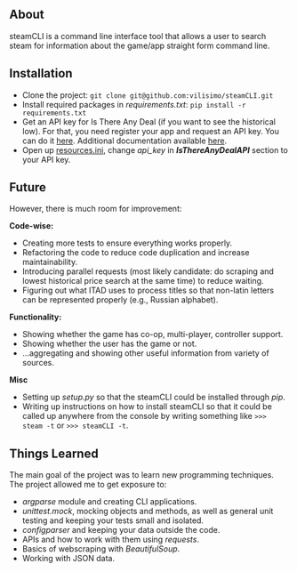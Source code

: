 ## About
steamCLI is a command line interface tool that allows a user to search steam 
for information about the game/app straight form command line. 

## Installation
- Clone the project: `git clone git@github.com:vilisimo/steamCLI.git`
- Install required packages in _requirements.txt_: `pip install -r 
requirements.txt`
- Get an API key for Is There Any Deal (if you want to see the historical 
low). For that, you need register your app and request an API key. You can do
 it [here](https://isthereanydeal.com/apps/new/). Additional documentation 
 available [here](http://docs.itad.apiary.io/#introduction/your-apps).
- Open up [resources.ini](../../tree/master/steamCLI/resources.ini), change 
  _api_key_ in **_IsThereAnyDealAPI_** section to your API key. 
 
## Future
However, there is much room for improvement:

**Code-wise:**
 - Creating more tests to ensure everything works properly.
 - Refactoring the code to reduce code duplication and increase maintainability.
 - Introducing parallel requests (most likely candidate: do scraping and 
 lowest historical price search at the same time) to reduce waiting.
 - Figuring out what ITAD uses to process titles so that non-latin letters 
 can be represented properly (e.g., Russian alphabet).

**Functionality:**
 - Showing whether the game has co-op, multi-player, controller support.
 - Showing whether the user has the game or not.
 - ...aggregating and showing other useful information from variety of sources.
 
**Misc**
 - Setting up _setup.py_ so that the steamCLI could be installed through _pip_.
 - Writing up instructions on how to install steamCLI so that it could be 
 called up anywhere from the console by writing something like `>>> steam -t`
  or `>>> steamCLI -t`.

## Things Learned
The main goal of the project was to learn new programming techniques. The 
project allowed me to get exposure to:
 - _argparse_ module and creating CLI applications.
 - _unittest.mock_, mocking objects and methods, as well as general unit 
   testing and keeping your tests small and isolated.
 - _configparser_ and keeping your data outside the code.
 - APIs and how to work with them using _requests_.
 - Basics of webscraping with _BeautifulSoup_.
 - Working with JSON data.
